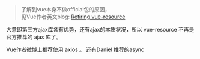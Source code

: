 > 了解到vue本身不做official包的原因，  
见Vue作者英文blog: [Retiring vue-resource](https://medium.com/the-vue-point/retiring-vue-resource-871a82880af4#.2rkai1shx)

大意即第三方ajax库各有优势，还有ajax的本质状况，所以 vue-resource 不再是官方推荐的 ajax 库了。

Vue作者微博上推荐使用 axios 。
还有Daniel 推荐的async


